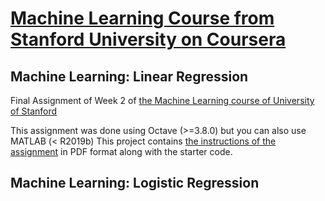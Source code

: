 # [Machine Learning Course from Stanford University on Coursera](https://www.coursera.org/learn/machine-learning/home/welcome)
## Machine Learning: Linear Regression
Final Assignment of Week 2 of [the Machine Learning course of University of Stanford](https://www.coursera.org/learn/machine-learning/home/welcome)

This assignment was done using Octave (>=3.8.0) but you can also use MATLAB (< R2019b)
This project contains [the instructions of the assignment](ex1.pdf) in PDF format along with the starter code.

## Machine Learning: Logistic Regression

